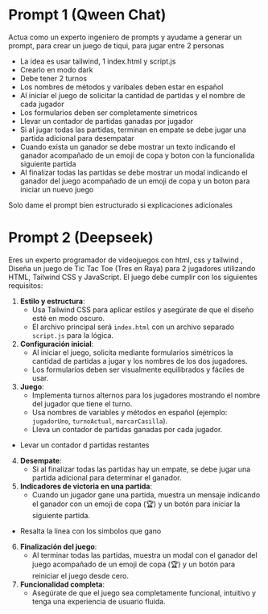 # Prompt 1  (Qween Chat)

Actua como un experto ingeniero de prompts y ayudame a generar un prompt, para crear un juego de tiqui, para jugar entre 2 personas

* La idea es usar tailwind, 1 index.html y script.js
* Crearlo en modo dark
* Debe tener 2 turnos
* Los nombres de métodos y varibales deben estar en español
* Al iniciar el juego de solicitar la cantidad de partidas y el nombre de cada jugador
* Los formularios deben ser completamente simetricos
* Llevar un contador de partidas ganadas por jugador
* Si al jugar todas las partidas, terminan en empate se debe jugar una partida adicional para desempatar
* Cuando exista un ganador se debe mostrar un texto indicando el ganador acompañado de un emoji de copa y boton con la funcionalida siguiente partida
* Al finalizar todas las partidas se debe mostrar un modal indicando el ganador del juego acompañado de un emoji de copa y un boton para iniciar un nuevo juego

Solo dame el prompt bien estructurado si explicaciones adicionales

# Prompt 2  (Deepseek)

Eres un experto programador de videojuegos con html, css y tailwind , Diseña un juego de Tic Tac Toe (Tres en Raya) para 2 jugadores utilizando HTML, Tailwind CSS y JavaScript. El juego debe cumplir con los siguientes requisitos:
1. **Estilo y estructura**:
   - Usa Tailwind CSS para aplicar estilos y asegúrate de que el diseño esté en modo oscuro.
   - El archivo principal será `index.html` con un archivo separado `script.js` para la lógica.
2. **Configuración inicial**:
   - Al iniciar el juego, solicita mediante formularios simétricos la cantidad de partidas a jugar y los nombres de los dos jugadores.
   - Los formularios deben ser visualmente equilibrados y fáciles de usar.
3. **Juego**:
   - Implementa turnos alternos para los jugadores mostrando el nombre del jugador que tiene el turno.
   - Usa nombres de variables y métodos en español (ejemplo: `jugadorUno`, `turnoActual`, `marcarCasilla`).
   - Lleva un contador de partidas ganadas por cada jugador.
- Levar un contador d partidas restantes
4. **Desempate**:
   - Si al finalizar todas las partidas hay un empate, se debe jugar una partida adicional para determinar el ganador.
5. **Indicadores de victoria en una partida**:
   - Cuando un jugador gane una partida, muestra un mensaje indicando el ganador con un emoji de copa (🏆) y un botón para iniciar la siguiente partida.
- Resalta la linea con los simbolos que gano
6. **Finalización del juego**:
   - Al terminar todas las partidas, muestra un modal con el ganador del juego acompañado de un emoji de copa (🏆) y un botón para reiniciar el juego desde cero.
7. **Funcionalidad completa**:
   - Asegúrate de que el juego sea completamente funcional, intuitivo y tenga una experiencia de usuario fluida.